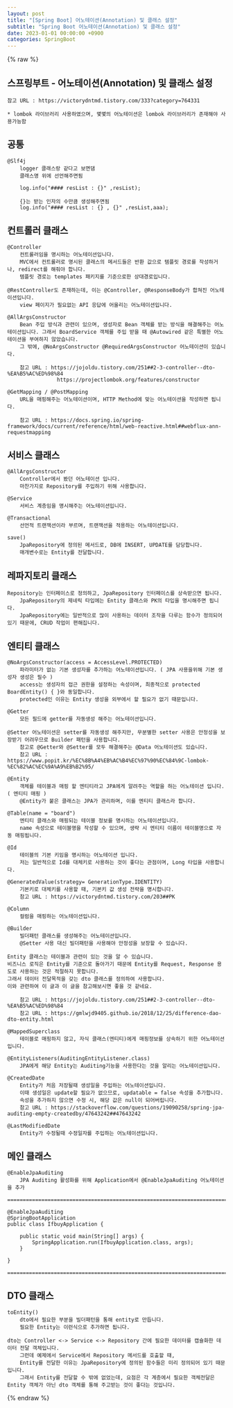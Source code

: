 ```yaml
---
layout: post
title: "[Spring Boot] 어노테이션(Annotation) 및 클래스 설정"
subtitle: "Spring Boot 어노테이션(Annotation) 및 클래스 설정"
date: 2023-01-01 00:00:00 +0900
categories: SpringBoot
---
```

{% raw %}
## 스프링부트 - 어노테이션(Annotation) 및 클래스 설정  
	참고 URL : https://victorydntmd.tistory.com/333?category=764331  
  
	* lombok 라이브러리 사용하였으며, 몇몇의 어노테이션은 lombok 라이브러리가 존재해야 사용가능함  
  
## 공통  
	@Slf4j  
		logger 클래스랑 같다고 보면댐  
		클래스명 위에 선언해주면됨  
  
		log.info("#### resList : {}" ,resList);  
  
		{}는 받는 인자의 수만큼 생성해주면됨  
		log.info("#### resList : {} , {}" ,resList,aaa);  
  
## 컨트롤러 클래스  
  
	@Controller  
		컨트롤러임을 명시하는 어노테이션입니다.  
		MVC에서 컨트롤러로 명시된 클래스의 메서드들은 반환 값으로 템플릿 경로를 작성하거나, redirect를 해줘야 합니다.  
		템플릿 경로는 templates 패키지를 기준으로한 상대경로입니다.  
  
	@RestController도 존재하는데, 이는 @Controller, @ResponseBody가 합쳐진 어노테이션입니다.  
		view 페이지가 필요없는 API 응답에 어울리는 어노테이션입니다.  
  
	@AllArgsConstructor  
		Bean 주입 방식과 관련이 있으며, 생성자로 Bean 객체를 받는 방식을 해결해주는 어노테이션입니다. 그래서 BoardService 객체를 주입 받을 때 @Autowired 같은 특별한 어노테이션을 부여하지 않았습니다.  
		그 밖에, @NoArgsConstructor @RequiredArgsConstructor 어노테이션이 있습니다.  
  
		참고 URL : https://jojoldu.tistory.com/251##2-3-controller--dto-%EA%B5%AC%ED%98%84  
					https://projectlombok.org/features/constructor  
  
	@GetMapping / @PostMapping  
		URL을 매핑해주는 어노테이션이며, HTTP Method에 맞는 어노테이션을 작성하면 됩니다.  
  
		참고 URL : https://docs.spring.io/spring-framework/docs/current/reference/html/web-reactive.html##webflux-ann-requestmapping  
  
## 서비스 클래스  
  
	@AllArgsConstructor  
		Controller에서 봤던 어노테이션 입니다.  
		마찬가지로 Repository를 주입하기 위해 사용합니다.  
  
	@Service  
		서비스 계층임을 명시해주는 어노테이션입니다.  
  
	@Transactional  
		선언적 트랜잭션이라 부르며, 트랜잭션을 적용하는 어노테이션입니다.  
  
	save()  
		JpaRepository에 정의된 메서드로, DB에 INSERT, UPDATE를 담당합니다.  
		매개변수로는 Entity를 전달합니다.  
  
## 레파지토리 클래스  
  
	Repository는 인터페이스로 정의하고, JpaRepository 인터페이스를 상속받으면 됩니다.  
		JpaRepository의 제네릭 타입에는 Entity 클래스와 PK의 타입을 명시해주면 됩니다.  
		JpaRepository에는 일반적으로 많이 사용하는 데이터 조작을 다루는 함수가 정의되어 있기 때문에, CRUD 작업이 편해집니다.  
  
## 엔티티 클래스  
  
	@NoArgsConstructor(access = AccessLevel.PROTECTED)  
		파라미터가 없는 기본 생성자를 추가하는 어노테이션입니다. ( JPA 사용을위해 기본 생성자 생성은 필수 )  
		access는 생성자의 접근 권한을 설정하는 속성이며, 최종적으로 protected BoardEntity() { }와 동일합니다.  
		protected인 이유는 Entity 생성을 외부에서 할 필요가 없기 때문입니다.  
  
	@Getter  
		모든 필드에 getter를 자동생성 해주는 어노테이션입니다.  
  
	@Setter 어노테이션은 setter를 자동생성 해주지만, 무분별한 setter 사용은 안정성을 보장받기 어려우므로 Builder 패턴을 사용합니다.  
		참고로 @Getter와 @Setter를 모두 해결해주는 @Data 어노테이션도 있습니다.  
		참고 URL : https://www.popit.kr/%EC%8B%A4%EB%AC%B4%EC%97%90%EC%84%9C-lombok-%EC%82%AC%EC%9A%A9%EB%B2%95/  
  
	@Entity  
		객체를 테이블과 매핑 할 엔티티라고 JPA에게 알려주는 역할을 하는 어노테이션 입니다. ( 엔티티 매핑 )  
		@Entity가 붙은 클래스는 JPA가 관리하며, 이를 엔티티 클래스라 합니다.  
  
	@Table(name = "board")  
		엔티티 클래스와 매핑되는 테이블 정보를 명시하는 어노테이션입니다.  
		name 속성으로 테이블명을 작성할 수 있으며, 생략 시 엔티티 이름이 테이블명으로 자동 매핑됩니다.  
  
	@Id  
		테이블의 기본 키임을 명시하는 어노테이션 입니다.  
		저는 일반적으로 Id를 대체키로 사용하는 것이 좋다는 관점이며, Long 타입을 사용합니다.  
  
	@GeneratedValue(strategy= GenerationType.IDENTITY)  
		기본키로 대체키를 사용할 때, 기본키 값 생성 전략을 명시합니다.  
		참고 URL : https://victorydntmd.tistory.com/203##PK  
  
	@Column  
		컬럼을 매핑하는 어노테이션입니다.  
  
	@Builder  
		빌더패턴 클래스를 생성해주는 어노테이션입니다.  
		@Setter 사용 대신 빌더패턴을 사용해야 안정성을 보장할 수 있습니다.  
  
	Entity 클래스는 테이블과 관련이 있는 것을 알 수 있습니다.  
	비즈니스 로직은 Entity를 기준으로 돌아가기 때문에 Entity를 Request, Response 용도로 사용하는 것은 적절하지 못합니다.  
	그래서 데이터 전달목적을 갖는 dto 클래스를 정의하여 사용합니다.  
	이와 관련하여 이 글과 이 글을 참고해보시면 좋을 것 같네요.  
  
		참고 URL : https://jojoldu.tistory.com/251##2-3-controller--dto-%EA%B5%AC%ED%98%84  
		참고 URL : https://gmlwjd9405.github.io/2018/12/25/difference-dao-dto-entity.html  
  
	@MappedSuperclass  
		테이블로 매핑하지 않고, 자식 클래스(엔티티)에게 매핑정보를 상속하기 위한 어노테이션입니다.  
  
	@EntityListeners(AuditingEntityListener.class)  
		JPA에게 해당 Entity는 Auditing기능을 사용한다는 것을 알리는 어노테이션입니다.  
  
	@CreatedDate  
		Entity가 처음 저장될때 생성일을 주입하는 어노테이션입니다.  
		이때 생성일은 update할 필요가 없으므로, updatable = false 속성을 추가합니다.  
		속성을 추가하지 않으면 수정 시, 해당 값은 null이 되어버립니다.  
		참고 URL : https://stackoverflow.com/questions/19090258/spring-jpa-auditing-empty-createdby/47643242##47643242  
  
	@LastModifiedDate  
		Entity가 수정될때 수정일자를 주입하는 어노테이션입니다.  
  
## 메인 클래스  
	@EnableJpaAuditing  
		JPA Auditing 활성화를 위해 Application에서 @EnableJpaAuditing 어노테이션을 추가  
  
	=================================================================================================================  
  
	@EnableJpaAuditing  
	@SpringBootApplication  
	public class IfbuyApplication {  
  
		public static void main(String[] args) {  
			SpringApplication.run(IfbuyApplication.class, args);  
		}  
  
	}  
  
	=================================================================================================================  
  
## DTO 클래스  
  
	toEntity()  
		dto에서 필요한 부분을 빌더패턴을 통해 entity로 만듭니다.  
		필요한 Entity는 이런식으로 추가하면 됩니다.  
  
	dto는 Controller <-> Service <-> Repository 간에 필요한 데이터를 캡슐화한 데이터 전달 객체입니다.  
		그런데 예제에서 Service에서 Repository 메서드를 호출할 때,  
		Entity를 전달한 이유는 JpaRepository에 정의된 함수들은 미리 정의되어 있기 때문입니다.  
		그래서 Entity를 전달할 수 밖에 없었는데, 요점은 각 계층에서 필요한 객체전달은 Entity 객체가 아닌 dto 객체를 통해 주고받는 것이 좋다는 것입니다.  

{% endraw %}
